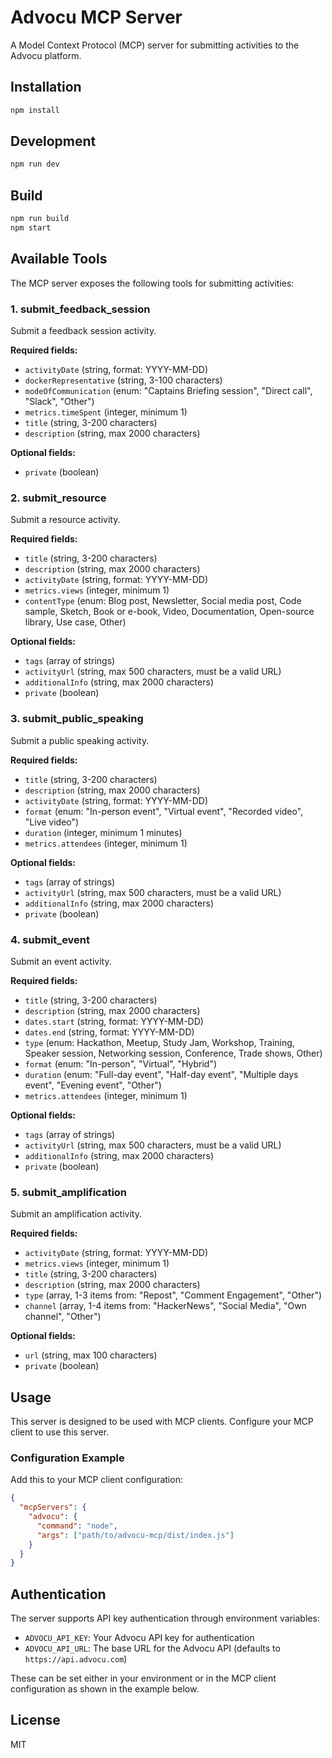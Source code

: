 # Advocu MCP Server

A Model Context Protocol (MCP) server for submitting activities to the Advocu platform.

## Installation

```bash
npm install
```

## Development

```bash
npm run dev
```

## Build

```bash
npm run build
npm start
```

## Available Tools

The MCP server exposes the following tools for submitting activities:

### 1. submit_feedback_session
Submit a feedback session activity.

**Required fields:**
- `activityDate` (string, format: YYYY-MM-DD)
- `dockerRepresentative` (string, 3-100 characters)
- `modeOfCommunication` (enum: "Captains Briefing session", "Direct call", "Slack", "Other")
- `metrics.timeSpent` (integer, minimum 1)
- `title` (string, 3-200 characters)
- `description` (string, max 2000 characters)

**Optional fields:**
- `private` (boolean)

### 2. submit_resource
Submit a resource activity.

**Required fields:**
- `title` (string, 3-200 characters)
- `description` (string, max 2000 characters)
- `activityDate` (string, format: YYYY-MM-DD)
- `metrics.views` (integer, minimum 1)
- `contentType` (enum: Blog post, Newsletter, Social media post, Code sample, Sketch, Book or e-book, Video, Documentation, Open-source library, Use case, Other)

**Optional fields:**
- `tags` (array of strings)
- `activityUrl` (string, max 500 characters, must be a valid URL)
- `additionalInfo` (string, max 2000 characters)
- `private` (boolean)

### 3. submit_public_speaking
Submit a public speaking activity.

**Required fields:**
- `title` (string, 3-200 characters)
- `description` (string, max 2000 characters)
- `activityDate` (string, format: YYYY-MM-DD)
- `format` (enum: "In-person event", "Virtual event", "Recorded video", "Live video")
- `duration` (integer, minimum 1 minutes)
- `metrics.attendees` (integer, minimum 1)

**Optional fields:**
- `tags` (array of strings)
- `activityUrl` (string, max 500 characters, must be a valid URL)
- `additionalInfo` (string, max 2000 characters)
- `private` (boolean)

### 4. submit_event
Submit an event activity.

**Required fields:**
- `title` (string, 3-200 characters)
- `description` (string, max 2000 characters)
- `dates.start` (string, format: YYYY-MM-DD)
- `dates.end` (string, format: YYYY-MM-DD)
- `type` (enum: Hackathon, Meetup, Study Jam, Workshop, Training, Speaker session, Networking session, Conference, Trade shows, Other)
- `format` (enum: "In-person", "Virtual", "Hybrid")
- `duration` (enum: "Full-day event", "Half-day event", "Multiple days event", "Evening event", "Other")
- `metrics.attendees` (integer, minimum 1)

**Optional fields:**
- `tags` (array of strings)
- `activityUrl` (string, max 500 characters, must be a valid URL)
- `additionalInfo` (string, max 2000 characters)
- `private` (boolean)

### 5. submit_amplification
Submit an amplification activity.

**Required fields:**
- `activityDate` (string, format: YYYY-MM-DD)
- `metrics.views` (integer, minimum 1)
- `title` (string, 3-200 characters)
- `description` (string, max 2000 characters)
- `type` (array, 1-3 items from: "Repost", "Comment Engagement", "Other")
- `channel` (array, 1-4 items from: "HackerNews", "Social Media", "Own channel", "Other")

**Optional fields:**
- `url` (string, max 100 characters)
- `private` (boolean)

## Usage

This server is designed to be used with MCP clients. Configure your MCP client to use this server.

### Configuration Example

Add this to your MCP client configuration:

```json
{
  "mcpServers": {
    "advocu": {
      "command": "node",
      "args": ["path/to/advocu-mcp/dist/index.js"]
    }
  }
}
```

## Authentication

The server supports API key authentication through environment variables:

- `ADVOCU_API_KEY`: Your Advocu API key for authentication
- `ADVOCU_API_URL`: The base URL for the Advocu API (defaults to `https://api.advocu.com`)

These can be set either in your environment or in the MCP client configuration as shown in the example below.

## License

MIT
